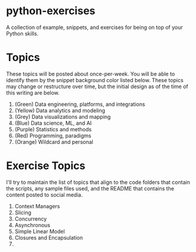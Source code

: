 # python-exercises

A collection of example, snippets, and exercises for being on top of your Python skills.

# Topics

These topics will be posted about once-per-week. You will be able to identify them by the snippet background color listed below. These topics may change or restructure over time, but the initial design as of the time of this writing are below.

1. (Green) Data engineering, platforms, and integrations
2. (Yellow) Data analytics and modeling
3. (Grey) Data visualizations and mapping
4. (Blue) Data science, ML, and AI
5. (Purple) Statistics and methods
6. (Red) Programming, paradigms
7. (Orange) Wildcard and personal 


# Exercise Topics

I'll try to maintain the list of topics that align to the code folders that contain the scripts, any sample files used, and the README that contains the content posted to social media. 

1. Context Managers
2. Slicing
3. Concurrency
4. Asynchronous
5. Simple Linear Model
6. Closures and Encapsulation
7. 

